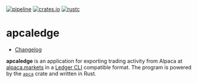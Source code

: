[![pipeline](https://gitlab.com/d-e-s-o/apcaledge/badges/main/pipeline.svg)](https://gitlab.com/d-e-s-o/apcaledge/-/commits/main)
[![crates.io](https://img.shields.io/crates/v/apcaledge.svg)](https://crates.io/crates/apcaledge)
[![rustc](https://img.shields.io/badge/rustc-1.56+-blue.svg)](https://blog.rust-lang.org/2021/10/21/Rust-1.56.0.html)

apcaledge
=========

- [Changelog](CHANGELOG.md)

**apcaledge** is an application for exporting trading activity from
Alpaca at [alpaca.markets][] in a [Ledger CLI][ledger-cli] compatible
format.
The program is powered by the [`apca`][apca] crate and written in Rust.


[alpaca.markets]: https://alpaca.markets
[apca]: https://crates.io/crates/apca
[ledger-cli]: https://www.ledger-cli.org/
